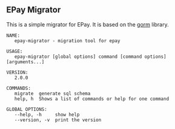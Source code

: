 ## EPay Migrator

This is a simple migrator for EPay. It is based on the [gorm](https://gorm.io) library.

```
NAME:
   epay-migrator - migration tool for epay

USAGE:
   epay-migrator [global options] command [command options] [arguments...]

VERSION:
   2.0.0

COMMANDS:
   migrate  generate sql schema
   help, h  Shows a list of commands or help for one command

GLOBAL OPTIONS:
   --help, -h     show help
   --version, -v  print the version
```